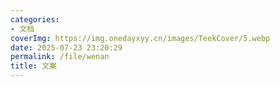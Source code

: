 ```yaml
---
categories:
- 文档
coverImg: https://img.onedayxyy.cn/images/TeekCover/5.webp
date: 2025-07-23 23:20:29
permalink: /file/wenan
title: 文案
---
```

